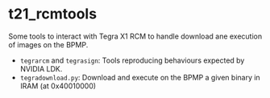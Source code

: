# t21_rcmtools

Some tools to interact with Tegra X1 RCM to handle download ane execution of images on the BPMP.

- ``tegrarcm`` and ``tegrasign``: Tools reproducing behaviours expected by NVIDIA LDK.
- ``tegradownload.py``: Download and execute on the BPMP a given binary in IRAM (at 0x40010000)
